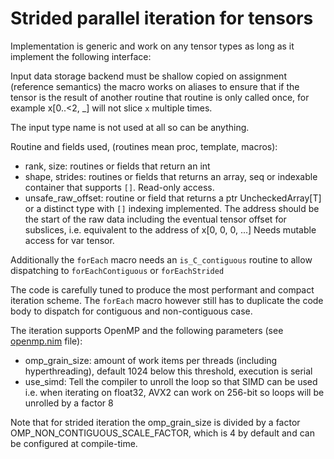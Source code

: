 # Strided parallel iteration for tensors

Implementation is generic and work on any tensor types as long
as it implement the following interface:

Input data storage backend must be shallow copied on assignment (reference semantics)
the macro works on aliases to ensure that if the tensor is the result of another routine that routine is only called once, for example x[0..<2, _] will not slice `x` multiple times.

The input type name is not used at all so can be anything.

Routine and fields used, (routines mean proc, template, macros):
  - rank, size:
      routines or fields that return an int
  - shape, strides:
      routines or fields that returns an array, seq or indexable container
      that supports `[]`. Read-only access.
  - unsafe_raw_offset:
      routine or field that returns a ptr UncheckedArray[T]
      or a distinct type with `[]` indexing implemented.
      The address should be the start of the raw data including
      the eventual tensor offset for subslices, i.e. equivalent to
      the address of x[0, 0, 0, ...]
      Needs mutable access for var tensor.

Additionally the `forEach` macro needs an `is_C_contiguous` routine
to allow dispatching to `forEachContiguous` or `forEachStrided`

The code is carefully tuned to produce the most performant and compact iteration scheme. The `forEach` macro however still has to duplicate the code body to dispatch for contiguous and non-contiguous case.

The iteration supports OpenMP and the following parameters (see [openmp.nim](../openmp.nim) file):
  - omp_grain_size: amount of work items per threads (including hyperthreading), default 1024
                    below this threshold, execution is serial
  - use_simd: Tell the compiler to unroll the loop so that SIMD can be used
              i.e. when iterating on float32, AVX2 can work on 256-bit so loops
              will be unrolled by a factor 8

Note that for strided iteration the omp_grain_size is divided by a factor
OMP_NON_CONTIGUOUS_SCALE_FACTOR, which is 4 by default and can be configured
at compile-time.
